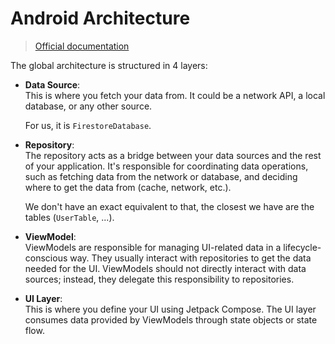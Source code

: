# Android Architecture

> [Official documentation](https://developer.android.com/topic/architecture/intro)

The global architecture is structured in 4 layers:

* **Data Source**:  
  This is where you fetch your data from. It could be a network API, a local database, or any other source. 

  For us, it is `FirestoreDatabase`.

* **Repository**:  
  The repository acts as a bridge between your data sources and the rest of your application. It's responsible for coordinating data operations, such as fetching data from the network or database, and deciding where to get the data from (cache, network, etc.).

  We don't have an exact equivalent to that, the closest we have are the tables (`UserTable`, ...).

* **ViewModel**:  
  ViewModels are responsible for managing UI-related data in a lifecycle-conscious way. They usually interact with repositories to get the data needed for the UI. ViewModels should not directly interact with data sources; instead, they delegate this responsibility to repositories.

* **UI Layer**:  
  This is where you define your UI using Jetpack Compose. The UI layer consumes data provided by ViewModels through state objects or state flow.